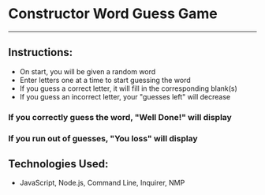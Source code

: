 # Constructor Word Guess Game
----
## Instructions:

- On start, you will be given a random word
- Enter letters one at a time to start guessing the word
- If you guess a correct letter, it will fill in the corresponding blank(s)
- If you guess an incorrect letter, your "guesses left" will decrease

### If you correctly guess the word, "Well Done!" will display

### If you run out of guesses, "You loss" will display


## Technologies Used:

- JavaScript, Node.js, Command Line, Inquirer, NMP 